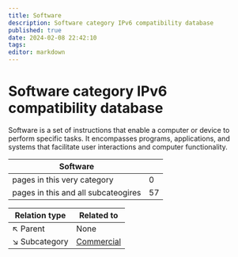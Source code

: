 ```yaml
---
title: Software
description: Software category IPv6 compatibility database
published: true
date: 2024-02-08 22:42:10 
tags:
editor: markdown
---
```


# Software category IPv6 compatibility database


Software is a set of instructions that enable a computer or device to perform specific tasks. It encompasses programs, applications, and systems that facilitate user interactions and computer functionality.


| Software   |   |
| - | - |
| pages in this very category | 0 |
| pages in this and all subcateogires | 57 |

| Relation type | Related to |
| - | - |
| :arrow_upper_left: Parent | None |
| :arrow_lower_right: Subcategory |[Commercial](./Software/Commercial) || :arrow_lower_right: Subcategory |[OpenSource](./Software/OpenSource) |